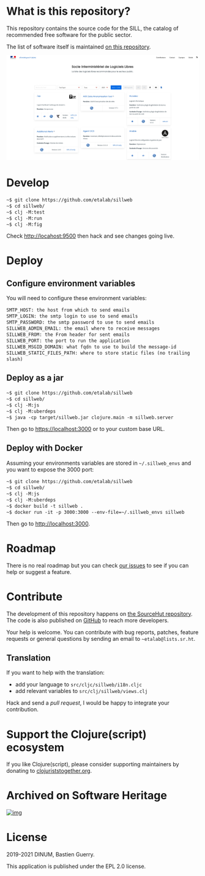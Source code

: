 
# What is this repository?

This repository contains the source code for the SILL, the catalog of
recommended free software for the public sector.

The list of software itself is maintained [on this repository](https://github.com/disic/sill).

![img](sillweb.png)


# Develop

    ~$ git clone https://github.com/etalab/sillweb
    ~$ cd sillweb/
    ~$ clj -M:test
    ~$ clj -M:run
    ~$ clj -M:fig

Check <http://locahost:9500> then hack and see changes going live.


# Deploy


## Configure environment variables

You will need to configure these environment variables:

    SMTP_HOST: the host from which to send emails
    SMTP_LOGIN: the smtp login to use to send emails
    SMTP_PASSWORD: the smtp password to use to send emails
    SILLWEB_ADMIN_EMAIL: the email where to receive messages
    SILLWEB_FROM: the From header for sent emails
    SILLWEB_PORT: the port to run the application
    SILLWEB_MSGID_DOMAIN: what fqdn to use to build the message-id
    SILLWEB_STATIC_FILES_PATH: where to store static files (no trailing slash)


## Deploy as a jar

    ~$ git clone https://github.com/etalab/sillweb
    ~$ cd sillweb/
    ~$ clj -M:js
    ~$ clj -M:uberdeps
    ~$ java -cp target/sillweb.jar clojure.main -m sillweb.server

Then go to <https://localhost:3000> or to your custom base URL.


## Deploy with Docker

Assuming your environments variables are stored in `~/.sillweb_envs`
and you want to expose the 3000 port:

    ~$ git clone https://github.com/etalab/sillweb
    ~$ cd sillweb/
    ~$ clj -M:js
    ~$ clj -M:uberdeps
    ~$ docker build -t sillweb .
    ~$ docker run -it -p 3000:3000 --env-file=~/.sillweb_envs sillweb

Then go to <http://localhost:3000>.


# Roadmap

There is no real roadmap but you can check [our issues](https://github.com/etalab/sillweb/issues) to see if you
can help or suggest a feature.


# Contribute

The development of this repository happens on [the SourceHut
repository](https://git.sr.ht/~etalab/sill.etalab.gouv.fr).  The code is also published on [GitHub](https://github.com/etalab/sill.etalab.gouv.fr) to reach more
developers.

Your help is welcome.  You can contribute with bug reports, patches,
feature requests or general questions by sending an email to
`~etalab@lists.sr.ht`.


## Translation

If you want to help with the translation:

-   add your language to `src/cljc/sillweb/i18n.cljc`
-   add relevant variables to `src/clj/sillweb/views.clj`

Hack and send a *pull request*, I would be happy to integrate your
contribution.


# Support the Clojure(script) ecosystem

If you like Clojure(script), please consider supporting maintainers by
donating to [clojuriststogether.org](https://www.clojuriststogether.org).


# Archived on Software Heritage

[![img](https://archive.softwareheritage.org/badge/origin/https://github.com/etalab/sill.etalab.gouv.fr/?style=.svg)](https://archive.softwareheritage.org/browse/origin/https://github.com/etalab/sill.etalab.gouv.fr/)


# License

2019-2021 DINUM, Bastien Guerry.

This application is published under the EPL 2.0 license.

